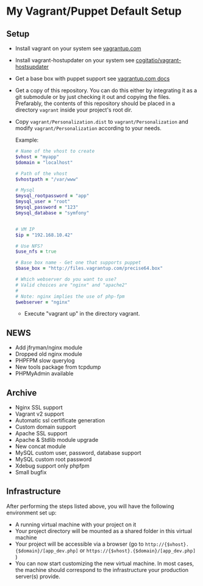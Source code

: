 # My Vagrant/Puppet Default Setup 

## Setup

-   Install vagrant on your system
    see [vagrantup.com](http://docs.vagrantup.com/v2/getting-started/index.html)

-   Install vagrant-hostupdater on your system
    see [cogitatio/vagrant-hostsupdater](https://github.com/cogitatio/vagrant-hostsupdater)

-   Get a base box with puppet support
    see [vagrantup.com docs](http://docs.vagrantup.com/v2/getting-started/boxes.html)

-   Get a copy of this repository. You can do this either by integrating it as a git submodule or by just checking it out and copying the files. 
    Prefarably, the contents of this repository should be placed in a directory `vagrant` inside your project's root dir.

-   Copy `vagrant/Personalization.dist` to `vagrant/Personalization` and modify `vagrant/Personalization` according to your needs.

    Example:
    ```ruby
    # Name of the vhost to create
    $vhost = "myapp"
    $domain = "localhost"

    # Path of the vhost
    $vhostpath = "/var/www"

    # Mysql
    $mysql_rootpassword = "app"
    $mysql_user = "root"
    $mysql_password = "123"
    $mysql_database = "symfony"


    # VM IP
    $ip = "192.168.10.42"

    # Use NFS?
    $use_nfs = true

    # Base box name - Get one that supports puppet
    $base_box = "http://files.vagrantup.com/precise64.box"

    # Which webserver do you want to use?
    # Valid choices are "nginx" and "apache2"
    #
    # Note: nginx implies the use of php-fpm
    $webserver = "nginx"
    ```
        
    -   Execute "vagrant up" in the directory vagrant.
    
## NEWS 
- Add jfryman/nginx module
- Dropped old nginx module
- PHPFPM slow querylog
- New tools package from tcpdump
- PHPMyAdmin available

## Archive
- Nginx SSL support
- Vagrant v2 support
- Automatic ssl certificate generation
- Custom domain support
- Apache SSL support
- Apache & Stdlib module upgrade
- New concat module
- MySQL custom user, password, database support
- MySQL custom root password
- Xdebug support only phpfpm
- Small bugfix



## Infrastructure

After performing the steps listed above, you will have the following environment set up:

- A running virtual machine with your project on it
- Your project directory will be mounted as a shared folder in this virtual machine
- Your project will be accessible via a browser (go to `http://{$vhost}.{$domain}/[app_dev.php]` or `https://{$vhost}.{$domain}/[app_dev.php]` )
- You can now start customizing the new virtual machine. In most cases, the machine should correspond to the infrastructure your production server(s) provide.
